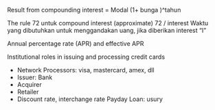 Result from compounding interest = Modal (1+ bunga )^tahun
  
The rule 72 untuk compound interest (approximate)
72 / interest
Waktu yang dibutuhkan untuk menggandakan uang, jika diberikan interest “I”
  
Annual percentage rate (APR) and effective APR
  
Institutional roles in issuing and processing credit cards
- Network Processors: visa, mastercard, amex, dll
- Issuer: Bank
- Acquirer
- Retailer
- Discount rate, interchange rate
Payday Loan: usury